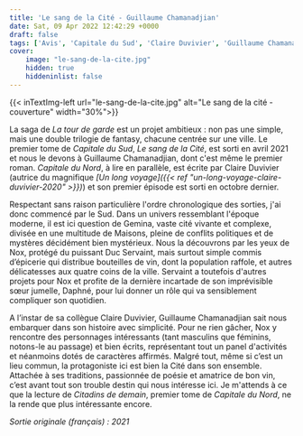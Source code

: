 ```yaml
---
title: 'Le sang de la Cité - Guillaume Chamanadjian'
date: Sat, 09 Apr 2022 12:42:29 +0000
draft: false
tags: ['Avis', 'Capitale du Sud', 'Claire Duvivier', 'Guillaume Chamanadjian', 'La tour de garde', 'Roman', 'SFFF', 'Aux Forges de Vulcain']
cover: 
    image: "le-sang-de-la-cite.jpg"
    hidden: true
    hiddeninlist: false
---
```


{{< inTextImg-left url="le-sang-de-la-cite.jpg" alt="Le sang de la cité - couverture" width="30%">}}

La saga de _La tour de garde_ est un projet ambitieux : non pas une simple, mais une double trilogie de fantasy, chacune centrée sur une ville. Le premier tome de _Capitale du Sud_, _Le sang de la Cité_, est sorti en avril 2021 et nous le devons à Guillaume Chamanadjian, dont c'est même le premier roman. _Capitale du Nord_, à lire en parallèle, est écrite par Claire Duvivier (autrice du magnifique _[Un long voyage]({{< ref "un-long-voyage-claire-duvivier-2020" >}})_) et son premier épisode est sorti en octobre dernier.

Respectant sans raison particulière l'ordre chronologique des sorties, j'ai donc commencé par le Sud. Dans un univers ressemblant l'époque moderne, il est ici question de Gemina, vaste cité vivante et complexe, divisée en une multitude de Maisons, pleine de conflits politiques et de mystères décidément bien mystérieux. Nous la découvrons par les yeux de Nox, protégé du puissant Duc Servaint, mais surtout simple commis d’épicerie qui distribue bouteilles de vin, dont la population raffole, et autres délicatesses aux quatre coins de la ville. Servaint a toutefois d'autres projets pour Nox et profite de la dernière incartade de son imprévisible sœur jumelle, Daphné, pour lui donner un rôle qui va sensiblement compliquer son quotidien.

A l’instar de sa collègue Claire Duvivier, Guillaume Chamanadjian sait nous embarquer dans son histoire avec simplicité. Pour ne rien gâcher, Nox y rencontre des personnages intéressants (tant masculins que féminins, notons-le au passage) et bien écrits, représentant tout un panel d'activités et néanmoins dotés de caractères affirmés. Malgré tout, même si c’est un lieu commun, la protagoniste ici est bien la Cité dans son ensemble. Attachée à ses traditions, passionnée de poésie et amatrice de bon vin, c’est avant tout son trouble destin qui nous intéresse ici. Je m'attends à ce que la lecture de _Citadins de demain_, premier tome de _Capitale du Nord_, ne la rende que plus intéressante encore.

_Sortie originale (français) : 2021_